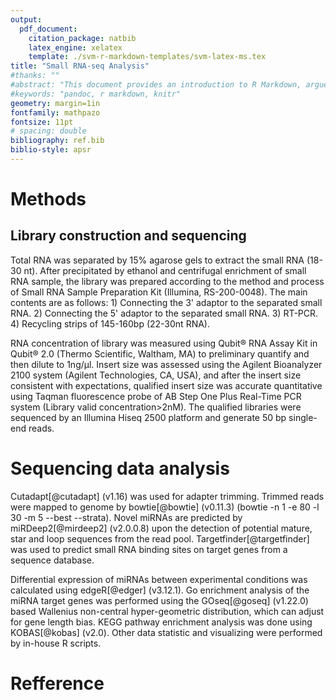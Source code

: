 ```yaml
---
output:
  pdf_document:
    citation_package: natbib
    latex_engine: xelatex
    template: ./svm-r-markdown-templates/svm-latex-ms.tex
title: "Small RNA-seq Analysis"
#thanks: ""
#abstract: "This document provides an introduction to R Markdown, argues for its..."
#keywords: "pandoc, r markdown, knitr"
geometry: margin=1in
fontfamily: mathpazo
fontsize: 11pt
# spacing: double
bibliography: ref.bib
biblio-style: apsr
---
```


# Methods
## Library construction and sequencing
Total RNA was separated by 15% agarose gels to extract the small RNA (18-30 nt). After precipitated by ethanol and centrifugal enrichment of small RNA sample, the library was prepared according to the method and process of Small RNA Sample Preparation Kit (Illumina, RS-200-0048). The main contents are as follows:
    1) Connecting the 3' adaptor to the separated small RNA.
    2) Connecting the 5' adaptor to the separated small RNA.
    3) RT-PCR.
    4) Recycling strips of 145-160bp (22-30nt RNA).

RNA concentration of library was measured using Qubit® RNA Assay Kit in Qubit® 2.0 (Thermo Scientific, Waltham, MA) to preliminary quantify and then dilute to 1ng/μl. Insert size was assessed using the Agilent Bioanalyzer 2100 system (Agilent Technologies, CA, USA), and after the insert size consistent with expectations, qualified insert size was accurate quantitative using Taqman fluorescence probe of AB Step One Plus Real-Time PCR system (Library valid concentration>2nM). The qualified libraries were sequenced by an Illumina Hiseq 2500 platform and generate 50 bp single-end reads.

# Sequencing data analysis
Cutadapt[@cutadapt] (v1.16) was used for adapter trimming. Trimmed reads were mapped to genome by bowtie[@bowtie] (v0.11.3) (bowtie -n 1 -e 80 -l 30 -m 5 --best --strata). Novel miRNAs are predicted by miRDeep2[@mirdeep2] (v2.0.0.8) upon the detection of potential mature, star and loop sequences from the read pool. Targetfinder[@targetfinder] was used to predict small RNA binding sites on target genes from a sequence database.

Differential expression of miRNAs between experimental conditions was calculated using edgeR[@edger] (v3.12.1). Go enrichment analysis of the miRNA target genes was performed using the GOseq[@goseq] (v1.22.0) based Wallenius non-central hyper-geometric distribution, which can adjust for gene length bias. KEGG pathway enrichment analysis was done using KOBAS[@kobas] (v2.0). Other data statistic and visualizing were performed by in-house R scripts.

# Refference
